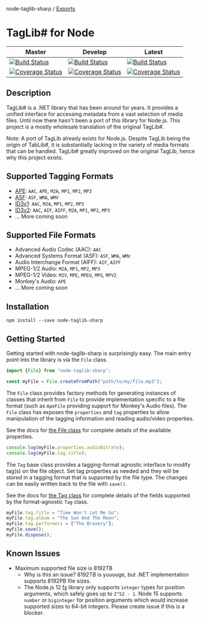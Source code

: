 node-taglib-sharp / [Exports](modules.md)

# TagLib# for Node

| Master | Develop | Latest |
|--------|---------|--------|
|[![Build Status](https://ci.appveyor.com/api/projects/status/7hdfrbc4ecvvruwv/branch/master?svg=true)](https://ci.appveyor.com/project/benrr101/node-taglib-sharp/branch/master)|[![Build Status](https://ci.appveyor.com/api/projects/status/7hdfrbc4ecvvruwv/branch/develop?svg=true)](https://ci.appveyor.com/project/benrr101/node-taglib-sharp/branch/develop)|[![Build Status](https://ci.appveyor.com/api/projects/status/7hdfrbc4ecvvruwv?svg=true)](https://ci.appveyor.com/project/benrr101/node-taglib-sharp)
|[![Coverage Status](https://coveralls.io/repos/github/benrr101/node-taglib-sharp/badge.svg?branch=master)](https://coveralls.io/github/benrr101/node-taglib-sharp?branch=master)|[![Coverage Status](https://coveralls.io/repos/github/benrr101/node-taglib-sharp/badge.svg?branch=develop)](https://coveralls.io/github/benrr101/node-taglib-sharp?branch=develop)|[![Coverage Status](https://coveralls.io/repos/github/benrr101/node-taglib-sharp/badge.svg?latest)](https://coveralls.io/github/benrr101/node-taglib-sharp)

## Description
TagLib# is a .NET library that has been around for years. It provides a unified interface for
accessing metadata from a vast selection of media files. Until now there hasn't been a port of this
library for Node.js. This project is a mostly wholesale translation of the original TagLib#.

Note: A port of TagLib already exists for Node.js. Despite TagLib being the origin of TabLib#, it
is substantially lacking in the variety of media formats that can be handled. TagLib# greatly
improved on the original TagLib, hence why this project exists.

## Supported Tagging Formats
* [APE](http://wiki.hydrogenaud.io/index.php?title=APE_key): `AAC`, `APE`, `M2A`, `MP1`, `MP2`, `MP3`
* [ASF](https://docs.microsoft.com/en-us/windows/win32/wmformat/overview-of-the-asf-format): `ASF`, `WMA`, `WMV`
* [ID3v1](https://id3.org/ID3v1): `AAC`, `M2A`, `MP1`, `MP2`, `MP3`
* [ID3v2](https://id3.org/Developer%20Information): `AAC`, `AIF`, `AIFF`, `M2A`, `MP1`, `MP2`, `MP3`
* ... More coming soon

## Supported File Formats
* Advanced Audio Codec (AAC): `AAC`
* Advanced Systems Format (ASF): `ASF`, `WMA`, `WMV`
* Audio Interchange Format (AIFF): `AIF`, `AIFF`
* MPEG-1/2 Audio: `M2A`, `MP1`, `MP2`, `MP3`
* MPEG-1/2 Video: `M2V`, `MPE`, `MPEG`, `MPG`, `MPV2`
* Monkey's Audio: `APE`
* ... More coming soon

## Installation
```
npm install --save node-taglib-sharp
```

## Getting Started
Getting started with node-taglib-sharp is surprisingly easy. The main entry point into the library
is via the `File` class.

```typescript
import {File} from "node-taglib-sharp";

const myFile = File.createFromPath("path/to/my/file.mp3");
```

The `File` class provides factory methods for generating instances of classes that inherit from
`File` to provide implementation specific to a file format (such as `ApeFile` providing support
for Monkey's Audio files). The `File` class has exposes the `properties` and `tag` properties to
allow manipulation of the tagging information and reading audio/video properties. 

See the docs for [the File class](docs/classes/file.md) for complete details of the
available properties.

```typescript
console.log(myFile.properties.audioBitrate);
console.log(myFile.tag.title);
```

The `Tag` base class provides a tagging-format agnostic interface to modify tag(s) on the file
object. Set tag properties as needed and they will be stored in a tagging format that is supported
by the file type. The changes can be easily written back to the file with `save()`.

See the docs for [the Tag class](docs/classes/tag.md) for complete details of the fields
supported by the format-agnostic `Tag` class. 

```typescript
myFile.tag.title = "Time Won't Let Me Go";
myFile.tag.album = "The Sun And The Moon";
myFile.tag.performers = ["The Bravery"];
myFile.save();
myFile.dispose();
```

## Known Issues
* Maximum supported file size is 8192TB
  - Why is this an issue? 8192TB is yuuuuge, but .NET implementation supports 8192PB file sizes.
  - The Node.js 12 [fs](https://nodejs.org/docs/latest-v12.x/api/fs.html) library only supports 
    `integer` types for position arguments, which safely goes up to `2^52 - 1`. Node 15 supports
    `number` or `biginteger` for position arguments which would increase supported sizes to 64-bit
    integers. Please create issue if this is a blocker.
